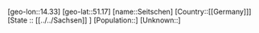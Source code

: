 ﻿---
location: [51.17,14.33]
mapzoom: [7,12] 
mapmarker: city 
type: City
tags:
- geo/City


SpocWebEntityId: 34186
isDeleted: false
confidential: public

---
[geo-lon::14.33]
[geo-lat::51.17]
[name::Seitschen]
[Country::[[Germany]]]
[State :: [[../../Sachsen]] ]
[Population::]
[Unknown::]

